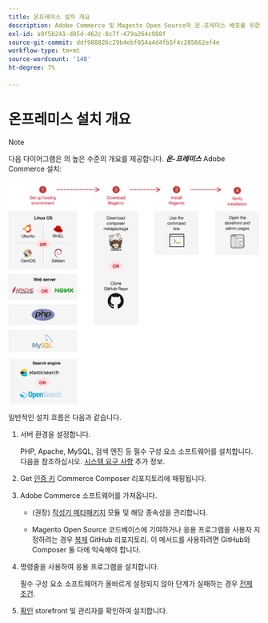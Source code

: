 ```yaml
---
title: 온프레미스 설치 개요
description: Adobe Commerce 및 Magento Open Source의 온-프레미스 배포를 위한 설치 프로세스에 대해 알아보십시오.
exl-id: a9f5b241-d05d-462c-8c7f-479a264c988f
source-git-commit: ddf988826c29b4ebf054a4d4fb5f4c285662ef4e
workflow-type: tm+mt
source-wordcount: '148'
ht-degree: 7%

---
```


# 온프레미스 설치 개요

>[!NOTE]
>
>다음 다이어그램은 의 높은 수준의 개요를 제공합니다. _**온-프레미스**_ Adobe Commerce 설치:

![설치 작동 방식](../assets/installation/install-diagram-24.svg)

일반적인 설치 흐름은 다음과 같습니다.

1. 서버 환경을 설정합니다.

   PHP, Apache, MySQL, 검색 엔진 등 필수 구성 요소 소프트웨어를 설치합니다. 다음을 참조하십시오. [시스템 요구 사항](system-requirements.md) 추가 정보.

1. Get [인증 키](prerequisites/authentication-keys.md) Commerce Composer 리포지토리에 매핑됩니다.

1. Adobe Commerce 소프트웨어를 가져옵니다.

   * (권장) [작성기 메타패키지](composer.md) 모듈 및 해당 종속성을 관리합니다.

   * Magento Open Source 코드베이스에 기여하거나 응용 프로그램을 사용자 지정하려는 경우 [복제](https://developer.adobe.com/commerce/contributor/guides/install/clone-repository/) GitHub 리포지토리. 이 메서드를 사용하려면 GitHub와 Composer 둘 다에 익숙해야 합니다.

1. 명령줄을 사용하여 응용 프로그램을 설치합니다.

   필수 구성 요소 소프트웨어가 올바르게 설정되지 않아 단계가 실패하는 경우 [전제 조건](prerequisites/overview.md).

1. [확인](next-steps/verify.md) storefront 및 관리자를 확인하여 설치합니다.
